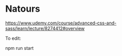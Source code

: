 # Natours
https://www.udemy.com/course/advanced-css-and-sass/learn/lecture/8274412#overview


To edit:
<!-- run: live-server
run: npm run compile:sass -->

npm run start